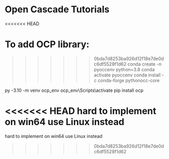 # Open Cascade Tutorials 
<<<<<<< HEAD

To add OCP library:
=======
>>>>>>> 0bda7d8253ba926d12f18e7de0dc6df5528f1d62
conda create -n pyoccenv python=3.8
conda activate pyoccenv
conda install -c conda-forge pythonocc-core

py -3.10 -m venv ocp_env
ocp_env\Scripts\activate
pip install ocp


<<<<<<< HEAD
hard to implement on win64 use Linux instead
=======
hard to implement on win64 use Linux instead
>>>>>>> 0bda7d8253ba926d12f18e7de0dc6df5528f1d62
